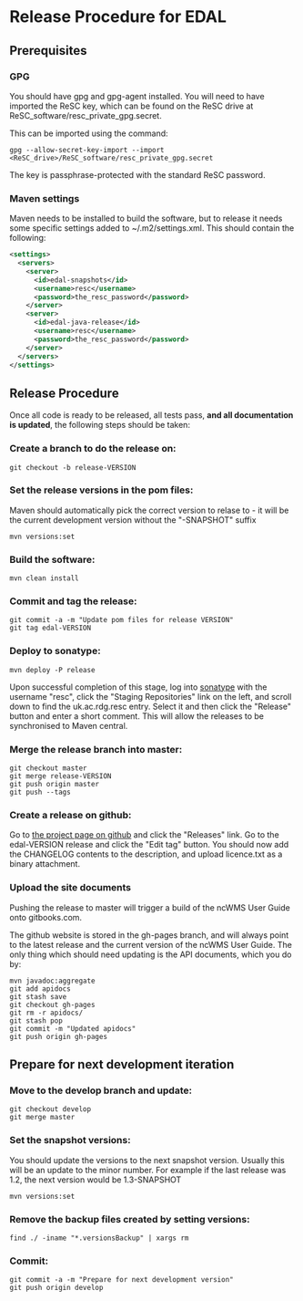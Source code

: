Release Procedure for EDAL
==========================

Prerequisites
-------------

### GPG
You should have gpg and gpg-agent installed.  You will need to have imported the ReSC key, which can be found on the ReSC drive at ReSC_software/resc_private_gpg.secret.

This can be imported using the command:
```
gpg --allow-secret-key-import --import <ReSC_drive>/ReSC_software/resc_private_gpg.secret
```

The key is passphrase-protected with the standard ReSC password.

### Maven settings
Maven needs to be installed to build the software, but to release it needs some specific settings added to ~/.m2/settings.xml.  This should contain the following:
```xml
<settings>
  <servers>
    <server>
      <id>edal-snapshots</id>
      <username>resc</username>
      <password>the_resc_password</password>
    </server>
    <server>
      <id>edal-java-release</id>
      <username>resc</username>
      <password>the_resc_password</password>
    </server>
  </servers>
</settings>
```

Release Procedure
-----------------

Once all code is ready to be released, all tests pass, **and all documentation is updated**, the following steps should be taken:

### Create a branch to do the release on:
```
git checkout -b release-VERSION
```

### Set the release versions in the pom files:
Maven should automatically pick the correct version to relase to - it will be the current development version without the "-SNAPSHOT" suffix

```
mvn versions:set
```

### Build the software:
```
mvn clean install
```

### Commit and tag the release:
```
git commit -a -m "Update pom files for release VERSION"
git tag edal-VERSION
```

### Deploy to sonatype:
```
mvn deploy -P release
```
Upon successful completion of this stage, log into [sonatype](http://oss.sonatype.org) with the username "resc", click the "Staging Repositories" link on the left, and scroll down to find the uk.ac.rdg.resc entry.  Select it and then click the "Release" button and enter a short comment.  This will allow the releases to be synchronised to Maven central.

### Merge the release branch into master:
```
git checkout master
git merge release-VERSION
git push origin master
git push --tags
```

### Create a release on github:
Go to [the project page on github](https://github.com/Reading-eScience-Centre/edal-java) and click the "Releases" link.  Go to the edal-VERSION release and click the "Edit tag" button.  You should now add the CHANGELOG contents to the description, and upload licence.txt as a binary attachment.

### Upload the site documents
Pushing the release to master will trigger a build of the ncWMS User Guide onto gitbooks.com.

The github website is stored in the gh-pages branch, and will always point to the latest release and the current version of the ncWMS User Guide.  The only thing which should need updating is the API documents, which you do by:  

```
mvn javadoc:aggregate
git add apidocs
git stash save
git checkout gh-pages
git rm -r apidocs/
git stash pop
git commit -m "Updated apidocs"
git push origin gh-pages
```

Prepare for next development iteration
--------------------------------------
### Move to the develop branch and update:
```
git checkout develop
git merge master
```

### Set the snapshot versions:
You should update the versions to the next snapshot version.  Usually this will be an update to the minor number.  For example if the last release was 1.2, the next version would be 1.3-SNAPSHOT

```
mvn versions:set
```

### Remove the backup files created by setting versions:
```
find ./ -iname "*.versionsBackup" | xargs rm
```

### Commit:
```
git commit -a -m "Prepare for next development version"
git push origin develop
```
